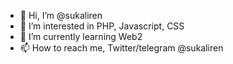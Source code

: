- 👋 Hi, I’m @sukaliren
- 👀 I’m interested in PHP, Javascript, CSS
- 🌱 I’m currently learning Web2
- 📫 How to reach me, Twitter/telegram @sukaliren

<!---
sukaliren/sukaliren is a ✨ special ✨ repository because its `README.md` (this file) appears on your GitHub profile.
You can click the Preview link to take a look at your changes.
--->
